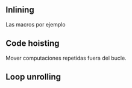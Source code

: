 ## Inlining

Las macros por ejemplo

## Code hoisting

Mover computaciones repetidas fuera del bucle.

## Loop unrolling

